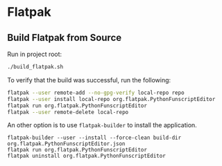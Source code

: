 # Flatpak

## Build Flatpak from Source

Run in project root:

```bash
./build_flatpak.sh
```

To verify that the build was successful, run the following:

```bash
flatpak --user remote-add --no-gpg-verify local-repo repo
flatpak --user install local-repo org.flatpak.PythonFunscriptEditor
flatpak run org.flatpak.PythonFunscriptEditor
flatpak --user remote-delete local-repo
```

An other option is to use `flatpak-builder` to install the application.

```
flatpak-builder --user --install --force-clean build-dir org.flatpak.PythonFunscriptEditor.json
flatpak run org.flatpak.PythonFunscriptEditor
flatpak uninstall org.flatpak.PythonFunscriptEditor
```
